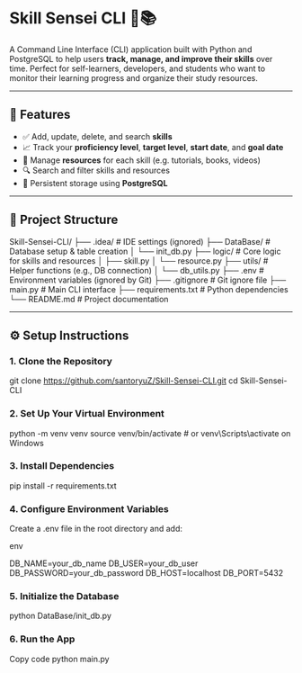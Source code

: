 # Skill Sensei CLI 🧠📚

A Command Line Interface (CLI) application built with Python and PostgreSQL to help users **track, manage, and improve their skills** over time. Perfect for self-learners, developers, and students who want to monitor their learning progress and organize their study resources.

---

## 🚀 Features

- ✅ Add, update, delete, and search **skills**
- 📈 Track your **proficiency level**, **target level**, **start date**, and **goal date**
- 🔗 Manage **resources** for each skill (e.g. tutorials, books, videos)
- 🔍 Search and filter skills and resources
- 💾 Persistent storage using **PostgreSQL**

---

## 📂 Project Structure

Skill-Sensei-CLI/
├── .idea/ # IDE settings (ignored)
├── DataBase/ # Database setup & table creation
│ └── init_db.py
├── logic/ # Core logic for skills and resources
│ ├── skill.py
│ └── resource.py
├── utils/ # Helper functions (e.g., DB connection)
│ └── db_utils.py
├── .env # Environment variables (ignored by Git)
├── .gitignore # Git ignore file
├── main.py # Main CLI interface
├── requirements.txt # Python dependencies
└── README.md # Project documentation


---

## ⚙️ Setup Instructions

### 1. Clone the Repository


git clone https://github.com/santoryuZ/Skill-Sensei-CLI.git
cd Skill-Sensei-CLI
### 2. Set Up Your Virtual Environment


python -m venv venv
source venv/bin/activate  # or venv\Scripts\activate on Windows
### 3. Install Dependencies

pip install -r requirements.txt
### 4. Configure Environment Variables
Create a .env file in the root directory and add:

env

DB_NAME=your_db_name
DB_USER=your_db_user
DB_PASSWORD=your_db_password
DB_HOST=localhost
DB_PORT=5432
### 5. Initialize the Database

python DataBase/init_db.py
### 6. Run the App

Copy code
python main.py
